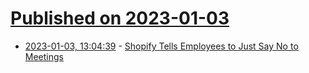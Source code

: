 # [Published on 2023-01-03](index.md)

* [2023-01-03, 13:04:39](https://news.ycombinator.com/item?id=34230841) - [Shopify Tells Employees to Just Say No to Meetings](https://www.bloomberg.com/news/articles/2023-01-03/shopify-ceo-tobi-lutke-tells-employees-to-just-say-no-to-meetings)
